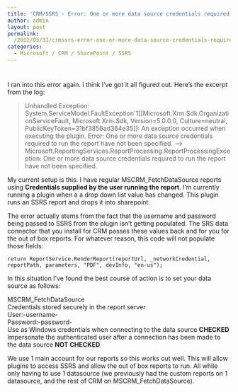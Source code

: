 ```yaml
---
title: 'CRM/SSRS - Error: One or more data source credentials required to run the report have not been specified.'
author: admin
layout: post
permalink: 
  /2012/05/31/crmssrs-error-one-or-more-data-source-credentials-required-to-run-the-report-have-not-been-specified/
categories:
  - Microsoft / CRM / SharePoint / SSRS
---
```

# 

I ran into this error again. I think I’ve got it all figured out. Here’s the excerpt from the log:

> Unhandled Exception: System.ServiceModel.FaultException`1[[Microsoft.Xrm.Sdk.OrganizationServiceFault, Microsoft.Xrm.Sdk, Version=5.0.0.0, Culture=neutral, PublicKeyToken=31bf3856ad364e35]]: An exception occurred when executing the plugin. Error: One or more data source credentials required to run the report have not been specified. —> Microsoft.ReportingServices.ReportProcessing.ReportProcessingException: One or more data source credentials required to run the report have not been specified. 

My current setup is this. I have regular MSCRM_FetchDataSource reports using **Credentials supplied by the user running the report**. I’m currently running a plugin when a a drop down list value has changed. This plugin runs an SSRS report and drops it into sharepoint.

The error actually stems from the fact that the username and password being passed to SSRS from the plugin isn’t getting populated. The SRS data connector that you install for CRM passes these values back and for you for the out of box reports. For whatever reason, this code will not populate those fields:

    return ReportService.RenderReport(reportUrl, _networkCredential, reportPath, parameters, "PDF", devInfo, "en-us");

In this situation I’ve found the best course of action is to set your data source as follows:

MSCRM_FetchDataSource  
Credentials stored securely in the report server  
User:-username-  
Password:-password-  
Use as Windows credentials when connecting to the data source **CHECKED**  
Impersonate the authenticated user after a connection has been made to the data source **NOT CHECKED**

We use 1 main account for our reports so this works out well. This will allow plugins to access SSRS and allow the out of box reports to run. All while only having to use 1 datasource (we previously had the custom reports on 1 datasource, and the rest of CRM on MSCRM_FetchDataSource).